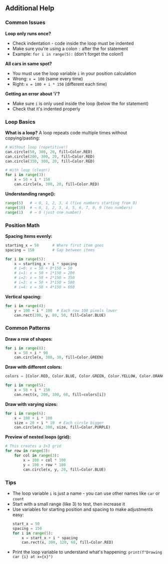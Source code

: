## Additional Help

### Common Issues

**Loop only runs once?**
- Check indentation - code inside the loop must be indented
- Make sure you're using a colon `:` after the for statement
- Example: `for i in range(5):` (don't forget the colon!)

**All cars in same spot?**
- You must use the loop variable `i` in your position calculation
- Wrong: `x = 100` (same every time)
- Right: `x = 100 + i * 150` (different each time)

**Getting an error about 'i'?**
- Make sure `i` is only used inside the loop (below the for statement)
- Check that it's indented properly

### Loop Basics

**What is a loop?**
A loop repeats code multiple times without copying/pasting:

```python
# Without loop (repetitive!)
can.circle(50, 300, 20, fill=Color.RED)
can.circle(200, 300, 20, fill=Color.RED)
can.circle(350, 300, 20, fill=Color.RED)

# With loop (clean!)
for i in range(3):
    x = 50 + i * 150
    can.circle(x, 300, 20, fill=Color.RED)
```

**Understanding range():**
```python
range(5)   # → 0, 1, 2, 3, 4 (five numbers starting from 0)
range(10)  # → 0, 1, 2, 3, 4, 5, 6, 7, 8, 9 (ten numbers)
range(1)   # → 0 (just one number)
```

### Position Math

**Spacing items evenly:**
```python
starting_x = 50      # Where first item goes
spacing = 150        # Gap between items

for i in range(5):
    x = starting_x + i * spacing
    # i=0: x = 50 + 0*150 = 50
    # i=1: x = 50 + 1*150 = 200
    # i=2: x = 50 + 2*150 = 350
    # i=3: x = 50 + 3*150 = 500
    # i=4: x = 50 + 4*150 = 650
```

**Vertical spacing:**
```python
for i in range(4):
    y = 100 + i * 100  # Each row 100 pixels lower
    can.rect(200, y, 80, 50, fill=Color.BLUE)
```

### Common Patterns

**Draw a row of shapes:**
```python
for i in range(8):
    x = 50 + i * 90
    can.circle(x, 300, 30, fill=Color.GREEN)
```

**Draw with different colors:**
```python
colors = [Color.RED, Color.BLUE, Color.GREEN, Color.YELLOW, Color.ORANGE]

for i in range(5):
    x = 50 + i * 150
    can.rect(x, 200, 100, 60, fill=colors[i])
```

**Draw with varying sizes:**
```python
for i in range(6):
    x = 100 + i * 100
    size = 20 + i * 10  # Each circle bigger
    can.circle(x, 300, size, fill=Color.PURPLE)
```

**Preview of nested loops (grid):**
```python
# This creates a 3×3 grid
for row in range(3):
    for col in range(3):
        x = 100 + col * 100
        y = 100 + row * 100
        can.circle(x, y, 20, fill=Color.BLUE)
```

### Tips

- The loop variable `i` is just a name - you can use other names like `car` or `count`
- Start with a small range (like 3) to test, then increase it
- Use variables for starting position and spacing to make adjustments easy:
  ```python
  start_x = 50
  spacing = 150
  for i in range(5):
      x = start_x + i * spacing
      can.rect(x, 300, 120, 60, fill=Color.RED)
  ```
- Print the loop variable to understand what's happening: `print(f"Drawing car {i} at x={x}")`
